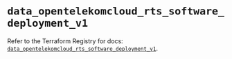 # `data_opentelekomcloud_rts_software_deployment_v1`

Refer to the Terraform Registry for docs: [`data_opentelekomcloud_rts_software_deployment_v1`](https://registry.terraform.io/providers/opentelekomcloud/opentelekomcloud/1.36.44/docs/data-sources/rts_software_deployment_v1).
